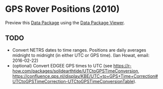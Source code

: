 # GPS Rover Positions (2010)

Preview this [Data Package](http://specs.frictionlessdata.io/data-packages/) using the [Data Package Viewer](http://data.okfn.org/tools/view?url=https://github.com/columbia-glacier/gps-rovers-2010).

## TODO

- Convert NETRS dates to time ranges. Positions are daily averages midnight to midnight (in either UTC or GPS time). (Ian Howat, email: 2016-02-22)
- (optional) Convert EDGEE GPS times to UTC (see https://r-how.com/packages/solidearthtide/UTCtoGPSTimeConversion, https://confluence.qps.nl/display/KBE/UTC+to+GPS+Time+Correction#UTCtoGPSTimeCorrection-UTCtoGPSTimeConversionTable).
